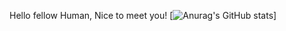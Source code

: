 Hello fellow Human, Nice to meet you!
[![Anurag's GitHub stats](https://github-readme-stats.vercel.app/api?username=iArsene69)]
